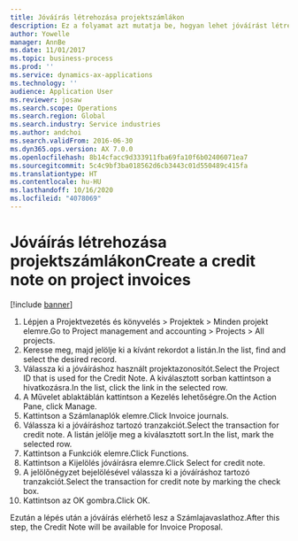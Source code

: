 ```yaml
---
title: Jóváírás létrehozása projektszámlákon
description: Ez a folyamat azt mutatja be, hogyan lehet jóváírást létrehozni a már feladott projektszámlákon.
author: Yowelle
manager: AnnBe
ms.date: 11/01/2017
ms.topic: business-process
ms.prod: ''
ms.service: dynamics-ax-applications
ms.technology: ''
audience: Application User
ms.reviewer: josaw
ms.search.scope: Operations
ms.search.region: Global
ms.search.industry: Service industries
ms.author: andchoi
ms.search.validFrom: 2016-06-30
ms.dyn365.ops.version: AX 7.0.0
ms.openlocfilehash: 8b14cfacc9d333911fba69fa10f6b02406071ea7
ms.sourcegitcommit: 5c4c9bf3ba018562d6cb3443c01d550489c415fa
ms.translationtype: HT
ms.contentlocale: hu-HU
ms.lasthandoff: 10/16/2020
ms.locfileid: "4078069"
---
```

# <a name="create-a-credit-note-on-project-invoices"></a><span data-ttu-id="bf6b9-103">Jóváírás létrehozása projektszámlákon</span><span class="sxs-lookup"><span data-stu-id="bf6b9-103">Create a credit note on project invoices</span></span>

[!include [banner](../../includes/banner.md)]

1. <span data-ttu-id="bf6b9-104">Lépjen a Projektvezetés és könyvelés > Projektek > Minden projekt elemre.</span><span class="sxs-lookup"><span data-stu-id="bf6b9-104">Go to Project management and accounting > Projects > All projects.</span></span> 
2. <span data-ttu-id="bf6b9-105">Keresse meg, majd jelölje ki a kívánt rekordot a listán.</span><span class="sxs-lookup"><span data-stu-id="bf6b9-105">In the list, find and select the desired record.</span></span> 
3. <span data-ttu-id="bf6b9-106">Válassza ki a jóváíráshoz használt projektazonosítót.</span><span class="sxs-lookup"><span data-stu-id="bf6b9-106">Select the Project ID that is used for the Credit Note.</span></span> <span data-ttu-id="bf6b9-107">A kiválasztott sorban kattintson a hivatkozásra.</span><span class="sxs-lookup"><span data-stu-id="bf6b9-107">In the list, click the link in the selected row.</span></span> 
4. <span data-ttu-id="bf6b9-108">A Művelet ablaktáblán kattintson a Kezelés lehetőségre.</span><span class="sxs-lookup"><span data-stu-id="bf6b9-108">On the Action Pane, click Manage.</span></span> 
5. <span data-ttu-id="bf6b9-109">Kattintson a Számlanaplók elemre.</span><span class="sxs-lookup"><span data-stu-id="bf6b9-109">Click Invoice journals.</span></span> 
6. <span data-ttu-id="bf6b9-110">Válassza ki a jóváíráshoz tartozó tranzakciót.</span><span class="sxs-lookup"><span data-stu-id="bf6b9-110">Select the transaction for credit note.</span></span> <span data-ttu-id="bf6b9-111">A listán jelölje meg a kiválasztott sort.</span><span class="sxs-lookup"><span data-stu-id="bf6b9-111">In the list, mark the selected row.</span></span> 
7. <span data-ttu-id="bf6b9-112">Kattintson a Funkciók elemre.</span><span class="sxs-lookup"><span data-stu-id="bf6b9-112">Click Functions.</span></span> 
8. <span data-ttu-id="bf6b9-113">Kattintson a Kijelölés jóváírásra elemre.</span><span class="sxs-lookup"><span data-stu-id="bf6b9-113">Click Select for credit note.</span></span> 
9. <span data-ttu-id="bf6b9-114">A jelölőnégyzet bejelölésével válassza ki a jóváíráshoz tartozó tranzakciót.</span><span class="sxs-lookup"><span data-stu-id="bf6b9-114">Select the transaction for credit note by marking the check box.</span></span>
10. <span data-ttu-id="bf6b9-115">Kattintson az OK gombra.</span><span class="sxs-lookup"><span data-stu-id="bf6b9-115">Click OK.</span></span> 

<span data-ttu-id="bf6b9-116">Ezután a lépés után a jóváírás elérhető lesz a Számlajavaslathoz.</span><span class="sxs-lookup"><span data-stu-id="bf6b9-116">After this step, the Credit Note will be available for Invoice Proposal.</span></span>
